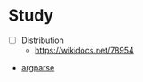 

# Study
- [ ] Distribution
  - https://wikidocs.net/78954
- [argparse](https://wikidocs.net/73785)